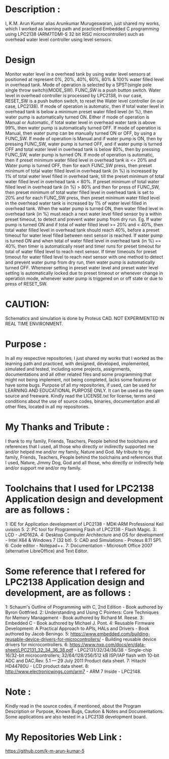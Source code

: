 Description :
============
I, K.M. Arun Kumar alias Arunkumar Murugeswaran, just shared my works, which I worked as learning path and practiced Embedded C programming using LPC2138 (ARM7TDMI-S 32 bit RISC microcontroller) such as overhead water level controller using level sensors. 

Design
======
Monitor water level in a overhead tank by using water level sensors at positioned at represent 0%, 20%, 40%, 60%, 80% & 100% water filled level in overhead tank. Mode of operation is selected by a SPST(single pole single throw switch)(MODE_SW). FUNC_SW is a push button switch. Water level in overhead controller is processed by LPC2138, in our case, RESET_SW is a push button switch, to reset the Water level controller (in our case, LPC2138). If mode of operation is automatic, then if total water level in overhead tank is below a minimum preset water filled level (in %), then water pump is automatically turned ON. Either if mode of operation is Manual or Automatic, if total water level in overhead water tank is above 99%, then water pump is automatically turned OFF. If mode of operation is Manual, then water pump can be manually turned ON or OFF, by using a FUNC_SW. If mode of operation is Manual and if water pump is ON, then by pressing FUNC_SW, water pump is turned OFF, and if water pump is turned OFF and total water level in overhead tank is below 80%, then by pressing FUNC_SW, water pump is turned ON. If mode of operation is automatic, then if preset minimum water filled level in overhead tank is <= 20% and Water pump is turned OFF, then for each FUNC_SW press, then preset minimum of total water filled level in overhead tank (in %) is increased by 1% of total water level filled in overhead tank, till the preset minimum of total water filled level in overhead tank < 80%. If preset minimum of total water filled level in overhead tank (in %) > 80% and then for press of FUNC_SW, then preset minimum of total water filled level in overhead tank is set to 20% and for each FUNC_SW press, then preset minimum water filled level in the overhead water tank is increased by 1% of water level filled in overhead tank. When the water pump is turned ON, then  water filled level in overhead tank (in %) must reach a next water level filled sensor by a within preset timeout, to detect and prevent water pump from dry run. Eg. If water pump is turned ON and if total of water filled level >= 20% and < 40%, then total water filled level in overhead tank should reach 40%, before a preset timeout for water level filled between next sensor is reached. If water pump is turned ON and when total of water filled level in overhead tank (in %) == 40%, then timer is automatically reset and timer runs for preset timeout for total of water filled level to reach next sensor. If timer timeouts for preset timeout for water filled level to reach next sensor with one method to detect and prevent water pump from dry run, then water pump is automatically turned OFF. Whenever setting in preset water level and preset water level setting is automatically locked due to preset timeout or whenever change in 
operation mode, whenever water pump is triggered on or off state or due to press of RESET_SW.    

CAUTION:
========
Schematics and simulation is done by Proteus CAD. NOT EXPERIMENTED IN REAL TIME ENVIRONMENT.

Purpose :
=========
In all my respective repositories, I just shared my works that I worked as the learning path and practiced, with designed, developed, implemented, simulated and tested, including some projects, assignments, documentations and all other related files and some programming that might not being implement, not being completed, lacks some features or have some bugs. Purpose of all my repositories, if used, can be used for LEARNING AND EDUCATIONAL PURPOSE ONLY. It can be used as the open source and freeware. Kindly read the LICENSE.txt for license, terms and conditions about the use of source codes, binaries, documentation and all other files, located in all my repositories. 
       
My Thanks and Tribute :
========================

I thank to my family, Friends, Teachers, People behind the toolchains and references that I used, all those who directly or indirectly supported me and/or helped me and/or my family, Nature and God. My tribute to my family, Friends, Teachers, People behind the toolchains and references that I used, Nature, Jimmy Dog, God and all those, who directly or indirectly help and/or support me and/or my family.

Toolchains that I used for LPC2138 Application design and development are as follows :
======================================================================================
1: IDE for Application development of LPC2138                               - MDK-ARM Professional Keil uvision 5. 
2: PC tool for Programming Flash of LPC2138                                 - Flash Magic.
3: LCD                                                                      - JHD162A.
4: Desktop Computer Architecture and OS for development                     - Intel X64 & Windows 7 (32 bit).
5: CAD and Simulations                                                      - Proteus 8.11 SP1. 
6: Code editor                                                              - Notepad++.
7: Documentation                                                            - Microsoft Office 2007 (alternative LibreOffice) and Text Editor. 

Some reference that I refered for LPC2138 Application design and development, are as follows :
==============================================================================================
1: Schaum's Outline of Programming with C, 2nd Edition - Book authored by Byron Gottfried.
2: Understanding and Using C Pointers: Core Techniques for Memory Management - Book authored by Richard M. Reese. 
3: Embedded C - Book authored by Michael J. Pont.
4: Reusable Firmware Development: A Practical Approach to APIs, HALs and Drivers - Book authored by Jacob Beningo. 
5: https://www.embedded.com/building-reusable-device-drivers-for-microcontrollers/ - Building reusable device drivers for microcontrollers.
6: https://www.nxp.com/docs/en/data-sheet/LPC2131_32_34_36_38.pdf - LPC2131/32/34/36/38 - Single-chip 16/32-bit microcontrollers; 32/64/128/256/512 kB ISP/IAP flash with 10-bit ADC and DAC,Rev. 5.1 — 29 July 2011 Product data sheet. 
7: Hitachi HD44780U - LCD product data sheet.
8: http://www.electronicwings.com/arm7  - ARM 7 Inside - LPC2148.


Note :
======
Kindly read in the source codes, if mentioned, about the Program Description or Purpose, Known Bugs, Caution & Notes and Documentations. Some applications are also tested in a LPC2138 development board.

My Repositories Web Link :
==========================
https://github.com/k-m-arun-kumar-5

